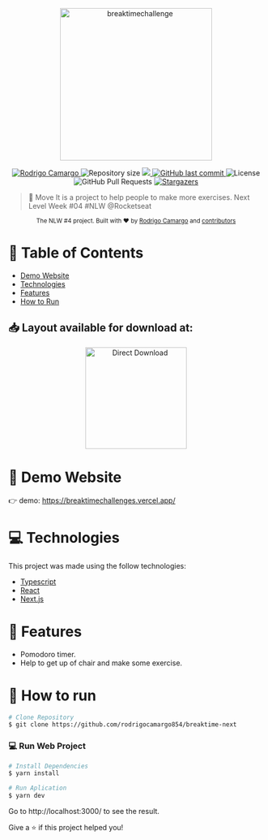 
<p align="center">
   <img src="./.github/logo.svg" alt="breaktimechallenge" width="300"/>
</p>

<p align="center">	
   <a href="https://www.linkedin.com/in/rodrigo-camargo-a569b5179/">
      <img alt="Rodrigo Camargo" src="https://img.shields.io/badge/-rodrigocamargo854-5965e0?style=flat&logo=Linkedin&logoColor=white" />
   </a>
  <img alt="Repository size" src="https://img.shields.io/github/repo-size/rodrigocamargo854/breaktime-next?color=5863d2">

  <a aria-label="Completed" href="https://nextlevelweek.com/episodios/react/1/edicao/4">
    <img src="https://img.shields.io/badge/breaktime-next-NLW 4-5965e0?logo=data:image/png;base64,iVBORw0KGgoAAAANSUhEUgAAABAAAAAQCAMAAAAoLQ9TAAAALVBMVEVHcExxWsF0XMJzXMJxWcFsUsD///9jRrzY0u6Xh9Gsn9n39fyMecy0qd2bjNJWBT0WAAAABHRSTlMA2Do606wF2QAAAGlJREFUGJVdj1cWwCAIBLEsRU3uf9xobDH8+GZwUYi8i6ucJwrxKE+7D0G9Q4vlYqtmCSjndr4CgCgzlyFgfKfKCVO0LrPKjmiqMxGXkJwNnXskqWG+1oSM+BSwD8f29YLNjvx/OQrn+g99oQSoNmt3PgAAAABJRU5ErkJggg=="></img>
  </a>
  <a href="https://github.com/rodrigocamargo854/breaktime-next/commits/master">
    <img alt="GitHub last commit" src="https://img.shields.io/github/last-commit/rodrigocamargo854/breaktime-next?color=5863d2">
  </a> 
  <img alt="License" src="https://img.shields.io/badge/license-MIT-5965e0">
  <img alt="GitHub Pull Requests" src="https://img.shields.io/github/issues-pr/rodrigocamargo854/breaktime-next?color=5863d2" />
  <a href="https://github.com/rodrigocamargo854/breaktime-next/stargazers">
    <img alt="Stargazers" src="https://img.shields.io/github/stars/rodrigocamargo854/breaktime-next?color=5863d2&logo=github">
  </a>
</p>

> :rocket: Move It is a project to help people to make more exercises. Next Level Week #04 #NLW @Rocketseat



<div align="center">
  <sub>The NLW #4 project. Built with ❤︎ by
    <a href="https://github.com/rodrigocamargo854">Rodrigo Camargo</a> and
    <a href="https://github.com/rodrigocamargo854/breaktime-next/graphs/contributors">
      contributors
    </a>
  </sub>
</div>

# :pushpin: Table of Contents

* [Demo Website](#eyes-demo-website)     
* [Technologies](#computer-technologies)
* [Features](#rocket-features)
* [How to Run](#construction_worker-how-to-run)


<h2 align="left"> 📥 Layout available for download at: </h2>
<p align="center">
    <a title=" " href="https://www.figma.com/file/ge20pu3ofMOKoliUyKx1Nl/?viewer=1&node-id=160:2761">
        <img alt="Direct Download" src="https://www.figma.com/file/ge20pu3ofMOKoliUyKx1Nl/?viewer=1&node-id=160:2761" width="200px" />
    </a>
</p>



# :eyes: Demo Website
👉  demo: https://breaktimechallenges.vercel.app/

# :computer: Technologies
This project was made using the follow technologies:

* [Typescript](https://www.typescriptlang.org/)      
* [React](https://reactjs.org/)      
* [Next.js](https://nextjs.org/)      
     

# :rocket: Features

* Pomodoro timer.
* Help to get up of chair and make some exercise.

# :construction_worker: How to run
```bash
# Clone Repository
$ git clone https://github.com/rodrigocamargo854/breaktime-next
```

### 💻 Run Web Project

```bash
# Install Dependencies
$ yarn install

# Run Aplication
$ yarn dev
```
Go to http://localhost:3000/ to see the result.




Give a ⭐️ if this project helped you!
